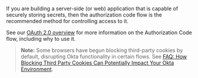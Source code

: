 If you are building a server-side (or web) application that is capable of securely storing secrets, then the authorization code flow is the recommended method for controlling access to it.

See our [OAuth 2.0 overview](/docs/concepts/oauth-openid/#authorization-code-flow) for more information on the Authorization Code flow, including why to use it.

> **Note:** Some browsers have begun blocking third-party cookies by default, disrupting Okta functionality in certain flows. See [FAQ: How Blocking Third Party Cookies Can Potentially Impact Your Okta Environment](https://support.okta.com/help/s/article/FAQ-How-Blocking-Third-Party-Cookies-Can-Potentially-Impact-Your-Okta-Environment).
